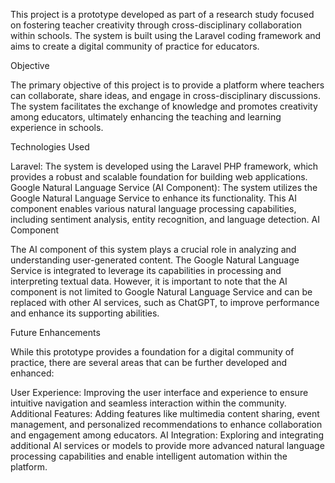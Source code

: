 This project is a prototype developed as part of a research study focused on fostering teacher creativity through cross-disciplinary collaboration within schools. The system is built using the Laravel coding framework and aims to create a digital community of practice for educators.

Objective

The primary objective of this project is to provide a platform where teachers can collaborate, share ideas, and engage in cross-disciplinary discussions. The system facilitates the exchange of knowledge and promotes creativity among educators, ultimately enhancing the teaching and learning experience in schools.

Technologies Used

Laravel: The system is developed using the Laravel PHP framework, which provides a robust and scalable foundation for building web applications.
Google Natural Language Service (AI Component): The system utilizes the Google Natural Language Service to enhance its functionality. This AI component enables various natural language processing capabilities, including sentiment analysis, entity recognition, and language detection.
AI Component

The AI component of this system plays a crucial role in analyzing and understanding user-generated content. The Google Natural Language Service is integrated to leverage its capabilities in processing and interpreting textual data. However, it is important to note that the AI component is not limited to Google Natural Language Service and can be replaced with other AI services, such as ChatGPT, to improve performance and enhance its supporting abilities.

Future Enhancements

While this prototype provides a foundation for a digital community of practice, there are several areas that can be further developed and enhanced:

User Experience: Improving the user interface and experience to ensure intuitive navigation and seamless interaction within the community.
Additional Features: Adding features like multimedia content sharing, event management, and personalized recommendations to enhance collaboration and engagement among educators.
AI Integration: Exploring and integrating additional AI services or models to provide more advanced natural language processing capabilities and enable intelligent automation within the platform.
